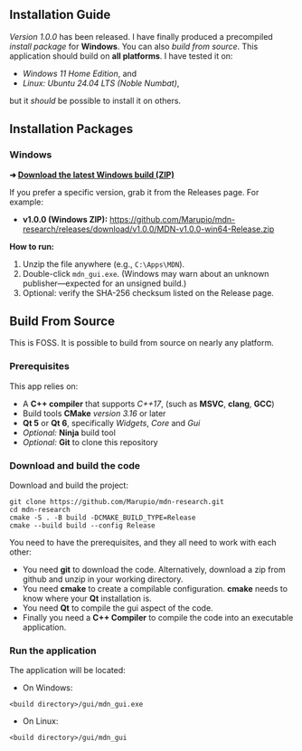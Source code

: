 ## Installation Guide

_Version 1.0.0_ has been released.  I have finally produced a precompiled _install package_ for **Windows**.  You can also _build from source_.  This application should build on **all platforms**.  I have tested it on:

* _Windows 11 Home Edition_, and
* _Linux: Ubuntu 24.04 LTS (Noble Numbat)_,

but it _should_ be possible to install it on others.

## Installation Packages

### Windows

**➜ [Download the latest Windows build (ZIP)](https://github.com/Marupio/mdn-research/releases/latest)**

If you prefer a specific version, grab it from the Releases page. For example:

- **v1.0.0 (Windows ZIP):**
  https://github.com/Marupio/mdn-research/releases/download/v1.0.0/MDN-v1.0.0-win64-Release.zip

**How to run:**
1. Unzip the file anywhere (e.g., `C:\Apps\MDN`).
2. Double-click `mdn_gui.exe`. (Windows may warn about an unknown publisher—expected for an unsigned build.)
3. Optional: verify the SHA-256 checksum listed on the Release page.

## Build From Source

This is FOSS.  It is possible to build from source on nearly any platform.

### Prerequisites

This app relies on:

* A **C++ compiler** that supports _C++17_, (such as **MSVC**, **clang**, **GCC**)
* Build tools **CMake** _version 3.16_ or later
* **Qt 5** or **Qt 6**, specifically _Widgets_, _Core_ and _Gui_
* _Optional:_ **Ninja** build tool
* _Optional:_ **Git** to clone this repository

### Download and build the code

Download and build the project:

```
git clone https://github.com/Marupio/mdn-research.git
cd mdn-research
cmake -S . -B build -DCMAKE_BUILD_TYPE=Release
cmake --build build --config Release
```

You need to have the prerequisites, and they all need to work with each other:

* You need **git** to download the code.  Alternatively, download a zip from github and unzip in your working directory.
* You need **cmake** to create a compilable configuration.  **cmake** needs to know where your **Qt** installation is.
* You need **Qt** to compile the gui aspect of the code.
* Finally you need a **C++ Compiler** to compile the code into an executable application.

### Run the application

The application will be located:

* On Windows:
```
<build directory>/gui/mdn_gui.exe
```

* On Linux:
```
<build directory>/gui/mdn_gui
```
